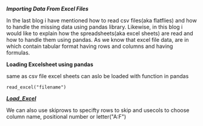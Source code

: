 ***Importing Data From Excel Files***

In the last blog i have mentioned how to read csv files(aka flatflies) and how to handle the missing data using pandas library. 
Likewise, in this blog i would like to explain how the spreadsheets(aka excel sheets) are read and how to handle them using pandas.
As we know that excel file data, are in which contain tabular format having rows and columns and having formulas.

**Loading Excelsheet using pandas**

same as csv file excel sheets can aslo be loaded with function in pandas 

```read_excel("filename")```

***<a href="https://github.com/SaiMedipally/Software-Engineering/blob/main/Codes/Excel_load"> Load_Excel </a>***

We can also use skiprows to specifty rows to skip and usecols to choose column name, positional number or letter("A:F") 
